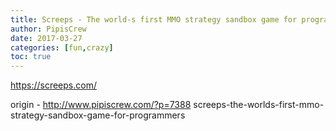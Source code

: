 ```yaml
---
title: Screeps - The world-s first MMO strategy sandbox game for programmers
author: PipisCrew
date: 2017-03-27
categories: [fun,crazy]
toc: true
---
```


https://screeps.com/

origin - http://www.pipiscrew.com/?p=7388 screeps-the-worlds-first-mmo-strategy-sandbox-game-for-programmers